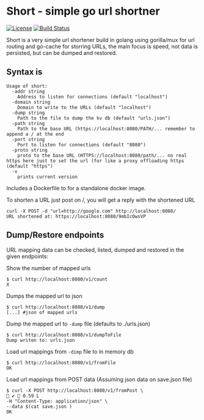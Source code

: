 # Short - simple go url shortner

[![License](https://img.shields.io/badge/license-MIT-green.svg)](https://git.thebarrens.nu/wolvie/short/blob/master/LICENSE)
[![Build Status](https://git.thebarrens.nu/wolvie/short/badges/master/build.svg)](https://git.thebarrens.nu/wolvie/short/)

Short is a very simple url shortener build in golang using gorilla/mux for url routing and go-cache for storring URLs, the main focus is speed, not data is persisted, but can be dumped and restored.

## Syntax is

```shell
Usage of short:
  -addr string
    Address to listen for connections (default "localhost")
  -domain string
    Domain to write to the URLs (default "localhost")
  -dump string
    Path to the file to dump the kv db (default "urls.json")
  -path string
    Path to the base URL (https://localhost:8080/PATH/... remember to append a / at the end
  -port string
    Port to listen for connections (default "8080")
  -proto string
    proto to the base URL (HTTPS://localhost:8080/path/... no real https here just to set the url (for like a proxy offloading https (default "https")
  -v
    prints current version

```

Includes a Dockerfile to for a standalone docker image.

To shorten a URL just post on /, you will get a reply with the shortened URL

```shell
curl -X POST -d "url=http://google.com" http://localhost:8080/
URL shortened at: https://localhost:8080/9mbIcOwsVP
```

## Dump/Restore endpoints

URL mapping data can be checked, listed, dumped and restored in the given endpoints:

Show the number of mapped urls

```shell
$ curl http://localhost:8080/v1/count
X
```

Dumps the mapped url to json

```shell
$ curl http://localhost:8080/v1/dump
[...] #json of mapped urls
```

Dump the mapped url to `-dump` file (defaults to ./urls.json)

```shel
$ curl http://localhost:8080/v1/dumpToFile
Dump writen to: urls.json
```

Load url mappings from `-dimp` file to in memory db

```shell
$ curl http://localhost:8080/v1/fromFile
OK
```

Load url mappings from POST data (Assuming json data on save.json file)

```shell
$ curl -X POST http://localhost:8080/v1/fromPost \                                            ✔  0.59 L
-H "Content-Type: application/json" \
--data $(cat save.json )
OK
```